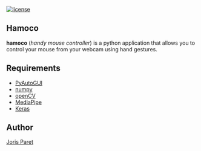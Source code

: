 [![license](https://img.shields.io/pypi/l/partycls.svg)](https://en.wikipedia.org/wiki/GNU_General_Public_License)

Hamoco
------

**hamoco** (*handy mouse controller*) is a python application that allows you to control your mouse from your webcam using hand gestures.

Requirements
------------

* [PyAutoGUI](https://pypi.org/project/PyAutoGUI/)
* [numpy](https://pypi.org/project/numpy/)
* [openCV](https://pypi.org/project/opencv-python/)
* [MediaPipe](https://google.github.io/mediapipe/)
* [Keras](https://keras.io/)

Author
------

[Joris Paret](https://www.linkedin.com/in/joris-paret/)